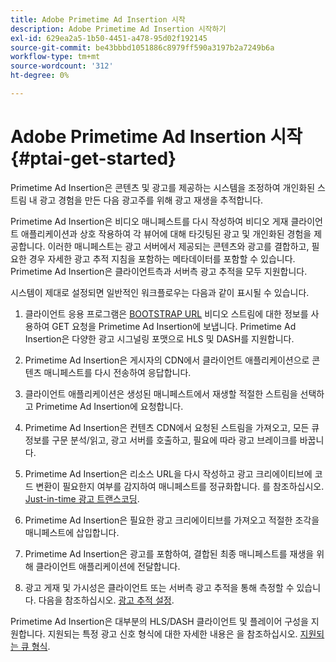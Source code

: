 ```yaml
---
title: Adobe Primetime Ad Insertion 시작
description: Adobe Primetime Ad Insertion 시작하기
exl-id: 629ea2a5-1b50-4451-a478-95d02f192145
source-git-commit: be43bbbd1051886c8979ff590a3197b2a7249b6a
workflow-type: tm+mt
source-wordcount: '312'
ht-degree: 0%

---
```


# Adobe Primetime Ad Insertion 시작 {#ptai-get-started}

Primetime Ad Insertion은 콘텐츠 및 광고를 제공하는 시스템을 조정하여 개인화된 스트림 내 광고 경험을 만든 다음 광고주를 위해 광고 재생을 추적합니다.

Primetime Ad Insertion은 비디오 매니페스트를 다시 작성하여 비디오 게재 클라이언트 애플리케이션과 상호 작용하여 각 뷰어에 대해 타깃팅된 광고 및 개인화된 경험을 제공합니다. 이러한 매니페스트는 광고 서버에서 제공되는 콘텐츠와 광고를 결합하고, 필요한 경우 자세한 광고 추적 지침을 포함하는 메타데이터를 포함할 수 있습니다. Primetime Ad Insertion은 클라이언트측과 서버측 광고 추적을 모두 지원합니다.

시스템이 제대로 설정되면 일반적인 워크플로우는 다음과 같이 표시될 수 있습니다.

1. 클라이언트 응용 프로그램은 [BOOTSTRAP URL](/help/primetime-ad-insertion/technical-reference/bootstrap-api.md) 비디오 스트림에 대한 정보를 사용하여 GET 요청을 Primetime Ad Insertion에 보냅니다.  Primetime Ad Insertion은 다양한 광고 시그널링 포맷으로 HLS 및 DASH를 지원합니다.

1. Primetime Ad Insertion은 게시자의 CDN에서 클라이언트 애플리케이션으로 콘텐츠 매니페스트를 다시 전송하여 응답합니다.

1. 클라이언트 애플리케이션은 생성된 매니페스트에서 재생할 적절한 스트림을 선택하고 Primetime Ad Insertion에 요청합니다.

1. Primetime Ad Insertion은 컨텐츠 CDN에서 요청된 스트림을 가져오고, 모든 큐 정보를 구문 분석/읽고, 광고 서버를 호출하고, 필요에 따라 광고 브레이크를 바꿉니다.

1. Primetime Ad Insertion은 리소스 URL을 다시 작성하고 광고 크리에이티브에 코드 변환이 필요한지 여부를 감지하여 매니페스트를 정규화합니다. 를 참조하십시오. [Just-in-time 광고 트랜스코딩](/help/primetime-ad-insertion/just-in-time-transcoding/jit-transcoding-overview.md).

1. Primetime Ad Insertion은 필요한 광고 크리에이티브를 가져오고 적절한 조각을 매니페스트에 삽입합니다.

1. Primetime Ad Insertion은 광고를 포함하여, 결합된 최종 매니페스트를 재생을 위해 클라이언트 애플리케이션에 전달합니다.

1. 광고 게재 및 가시성은 클라이언트 또는 서버측 광고 추적을 통해 측정할 수 있습니다. 다음을 참조하십시오. [광고 추적 설정](/help/primetime-ad-insertion/getting-started/set-up-ad-tracking.md).

Primetime Ad Insertion은 대부분의 HLS/DASH 클라이언트 및 플레이어 구성을 지원합니다. 지원되는 특정 광고 신호 형식에 대한 자세한 내용은 을 참조하십시오. [지원되는 큐 형식](/help/primetime-ad-insertion/getting-started/ad-insertion-live-linear-stream.md).
